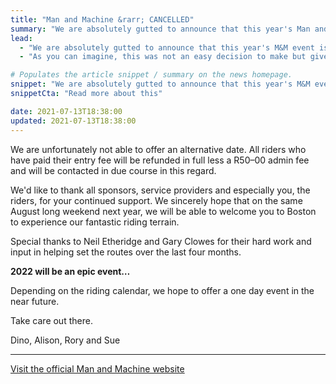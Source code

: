 ```yaml
---
title: "Man and Machine &rarr; CANCELLED"
summary: "We are absolutely gutted to announce that this year's Man and Machine event is cancelled."
lead:
  - "We are absolutely gutted to announce that this year's M&M event is cancelled."
  - "As you can imagine, this was not an easy decision to make but given the current COVID situation and civil unrest, rider health and safety is our main priority."

# Populates the article snippet / summary on the news homepage.
snippet: "We are absolutely gutted to announce that this year's M&M event is cancelled."
snippetCta: "Read more about this"

date: 2021-07-13T18:38:00
updated: 2021-07-13T18:38:00
---
```


We are unfortunately not able to offer an alternative date. All riders who have paid their entry fee will be refunded in full less a R50&ndash;00 admin fee and will be contacted in due course in this regard.

We'd like to thank all sponsors, service providers and especially you, the riders, for your continued support. We sincerely hope that on the same August long weekend next year, we will be able to welcome you to Boston to experience our fantastic riding terrain.

Special thanks to Neil Etheridge and Gary Clowes for their hard work and input in helping set the routes over the last four months.

**2022 will be an epic event&hellip;**

Depending on the riding calendar, we hope to offer a one day event in the near future.

Take care out there.

Dino, Alison, Rory and Sue

---

[Visit the official Man and Machine website](https://manandmachinesa.wordpress.com/)

